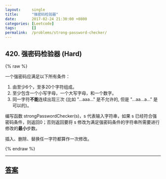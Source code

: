 ```yaml
---
layout:     single
title:      "强密码检验器"
date:       2017-02-24 21:30:00 +0800
categories: [Leetcode]
tags:       []
permalink:  /problems/strong-password-checker/
---
```


## 420. 强密码检验器 (Hard)

{% raw %}

<p>一个强密码应满足以下所有条件：</p>

<ol>
	<li>由至少6个，至多20个字符组成。</li>
	<li>至少包含一个小写字母，一个大写字母，和一个数字。</li>
	<li>同一字符<strong>不能</strong>连续出现三次 (比如 &quot;...aaa...&quot; 是不允许的, 但是&nbsp;&quot;...aa...a...&quot; 是可以的)。</li>
</ol>

<p>编写函数&nbsp;strongPasswordChecker(s)，s 代表输入字符串，如果 s 已经符合强密码条件，则返回0；否则返回要将 s 修改为满足强密码条件的字符串所需要进行修改的<strong>最小</strong>步数。</p>

<p>插入、删除、替换任一字符都算作一次修改。</p>

{% endraw %}

---

## [答案](https://github.com/openset/leetcode/tree/master/problems/strong-password-checker)
